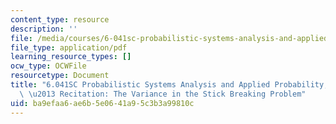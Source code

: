 ```yaml
---
content_type: resource
description: ''
file: /media/courses/6-041sc-probabilistic-systems-analysis-and-applied-probability-fall-2013/ba9efaa6ae6b5e0641a95c3b3a99810c_MIT6_041SCF13_The_Variance_in_the_Stick_Breaking_Problem_300k.pdf
file_type: application/pdf
learning_resource_types: []
ocw_type: OCWFile
resourcetype: Document
title: "6.041SC Probabilistic Systems Analysis and Applied Probability, Fall 2013Transcript\
  \ \u2013 Recitation: The Variance in the Stick Breaking Problem"
uid: ba9efaa6-ae6b-5e06-41a9-5c3b3a99810c
---
```

